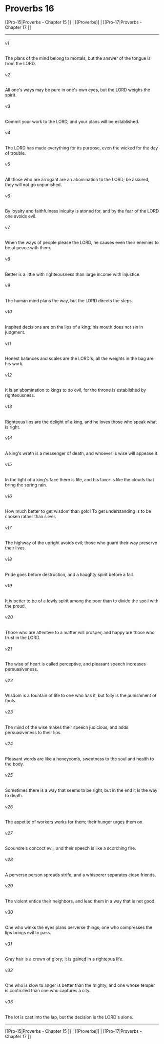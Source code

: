 # Proverbs 16

[[Pro-15|Proverbs - Chapter 15 ]] | [[Proverbs]] | [[Pro-17|Proverbs - Chapter 17 ]]
***

###### v1
The plans of the mind belong to mortals, but the answer of the tongue is from the LORD.
###### v2
All one's ways may be pure in one's own eyes, but the LORD weighs the spirit.
###### v3
Commit your work to the LORD, and your plans will be established.
###### v4
The LORD has made everything for its purpose, even the wicked for the day of trouble.
###### v5
All those who are arrogant are an abomination to the LORD; be assured, they will not go unpunished.
###### v6
By loyalty and faithfulness iniquity is atoned for, and by the fear of the LORD one avoids evil.
###### v7
When the ways of people please the LORD, he causes even their enemies to be at peace with them.
###### v8
Better is a little with righteousness than large income with injustice.
###### v9
The human mind plans the way, but the LORD directs the steps.
###### v10
Inspired decisions are on the lips of a king; his mouth does not sin in judgment.
###### v11
Honest balances and scales are the LORD's; all the weights in the bag are his work.
###### v12
It is an abomination to kings to do evil, for the throne is established by righteousness.
###### v13
Righteous lips are the delight of a king, and he loves those who speak what is right.
###### v14
A king's wrath is a messenger of death, and whoever is wise will appease it.
###### v15
In the light of a king's face there is life, and his favor is like the clouds that bring the spring rain.
###### v16
How much better to get wisdom than gold! To get understanding is to be chosen rather than silver.
###### v17
The highway of the upright avoids evil; those who guard their way preserve their lives.
###### v18
Pride goes before destruction, and a haughty spirit before a fall.
###### v19
It is better to be of a lowly spirit among the poor than to divide the spoil with the proud.
###### v20
Those who are attentive to a matter will prosper, and happy are those who trust in the LORD.
###### v21
The wise of heart is called perceptive, and pleasant speech increases persuasiveness.
###### v22
Wisdom is a fountain of life to one who has it, but folly is the punishment of fools.
###### v23
The mind of the wise makes their speech judicious, and adds persuasiveness to their lips.
###### v24
Pleasant words are like a honeycomb, sweetness to the soul and health to the body.
###### v25
Sometimes there is a way that seems to be right, but in the end it is the way to death.
###### v26
The appetite of workers works for them; their hunger urges them on.
###### v27
Scoundrels concoct evil, and their speech is like a scorching fire.
###### v28
A perverse person spreads strife, and a whisperer separates close friends.
###### v29
The violent entice their neighbors, and lead them in a way that is not good.
###### v30
One who winks the eyes plans perverse things; one who compresses the lips brings evil to pass.
###### v31
Gray hair is a crown of glory; it is gained in a righteous life.
###### v32
One who is slow to anger is better than the mighty, and one whose temper is controlled than one who captures a city.
###### v33
The lot is cast into the lap, but the decision is the LORD's alone.

***

[[Pro-15|Proverbs - Chapter 15 ]] | [[Proverbs]] | [[Pro-17|Proverbs - Chapter 17 ]]
